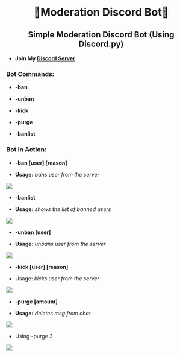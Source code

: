 <h1 align="center">🔧Moderation Discord Bot🔧</h1>
<h2 align="center">Simple Moderation Discord Bot (Using Discord.py)</h2>

- **Join My [Discord Server](https://discord.gg/nqgbAAkgzh)**

<h3 align="left">Bot Commands:</h3>

- **-ban**

- **-unban**

- **-kick**

- **-purge**

- **-banlist**

<h3 align="left">Bot In Action:</h3>

- **-ban [user] [reason]**

- **Usage:** *bans user from the server*

<img align="center" src="https://cdn.discordapp.com/attachments/768015664287842314/1001142304985321524/Screenshot_2022-07-25_075333.png"/></a>

- **-banlist**

- **Usage:** *shows the list of banned users*

<img align="center" src="https://cdn.discordapp.com/attachments/768015664287842314/1001144387872505926/Screenshot_2022-07-25_075358.png"/></a>

- **-unban [user]**

- **Usage:**  *unbans user from the server*

<img align="center" src="https://cdn.discordapp.com/attachments/768015664287842314/1001142305417338931/Screenshot_2022-07-25_075440.png"/></a>

- **-kick [user] [reason]**

- Usage: *kicks user from the server*

<img align="center" src="https://cdn.discordapp.com/attachments/768015664287842314/1001144199170756781/Screenshot_2022-07-25_075251.png"/></a>

- **-purge [amount]**

- **Usage:** *deletes msg from chat*

<img align="center" src="https://cdn.discordapp.com/attachments/768015664287842314/1001146202055786536/Screenshot_2022-07-25_081554.png"/></a>

- Using -purge 3

<img align="center" src="https://cdn.discordapp.com/attachments/768015664287842314/1001146202521346088/Screenshot_2022-07-25_081615.png"/></a>


